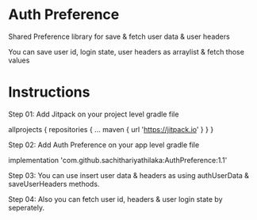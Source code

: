 # Auth Preference
Shared Preference library for save &amp; fetch user data &amp; user headers 

You can save user id, login state, user headers as arraylist & fetch those values

# Instructions

Step 01: Add Jitpack on your project level gradle file

allprojects {
		repositories {
			...
			maven { url 'https://jitpack.io' }
		}
	}
  
Step 02: Add Auth Preference on your app level gradle file

implementation 'com.github.sachithariyathilaka:AuthPreference:1.1'

Step 03: You can use insert user data & headers as using authUserData & saveUserHeaders methods.

Step 04: Also you can fetch user id, headers & user login state by seperately. 

